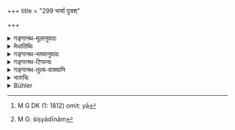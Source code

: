 +++
title = "299 भार्या पुत्रश्"

+++

<details><summary>गङ्गानथ-मूलानुवादः</summary>

The wife, the son, the slave, the servant and the uterine brother shall be beaten with a rope or a split bamboo, when they have committed a fault.—(299)
</details>

<details><summary>मेधातिथिः</summary>

प्राप्ता अपराधं **प्राप्तापराधाः** । **अपराधो** व्यतिक्रमः नीतिभ्रंशः । स यदा तैः कृतो भवति, तदा ताडयितव्याः । 

ताडनम् अपि हिंसेत्य् उक्तम् । सा च "न हिंश्याद् भूतानि" इति प्रतिषिद्धा, अपराधे निमित्ते भार्यादीनां प्रति-प्रसूयते । 

संबन्धि-शब्दाश् चैते ।  
या[^२८२] यस्य **भार्या** यश् च यस्य **दासः** स तेनानुशासनीयः ।  
मार्ग-स्थापनोपाय-विधि-परश् चायम्, न ताडन-विधिर् एव ।  
तेन वाग्दण्डाद्य् अपि कर्तव्यम् ।+++(5)+++ अपराधानुरूपेण कदाचित् ताडनम् । 

**सोदर**-स्थाने कनीयान् पठितव्यः- **भ्राता** **तथानुजः** । स हि ज्येष्ठस्य पुत्रवत् ताडनार्हः । वैमात्रेयो ऽपि चेद् अपितृको गुणवज्-ज्येष्ट-तन्त्रश् च । सो ऽप्य् उन्मार्गगामी ताडनादि-पर्यन्तैर् उपायैर् निवारणीयः । 

**वेणुदलं** वंश-त्वक् । एतद् अप्य् उपलक्षणम्- तथा-विधानां मृदु-पीडा-साधनानां शिफादीनाम्[^२८३] ॥ ८.२९९ ॥


[^२८३]:
     M G: śiṣyādīnām


[^२८२]:
     M G DK (1: 1812) omit: yā
</details>

<details><summary>गङ्गानथ-भाष्यानुवादः</summary>

‘*Prāptāparādhāḥ*,’—those who have fallen upon, committed, a fault.
‘*Fault*’ means *transgression of morality*; when any such has been
committed by them, they should he beaten.

As a matter of fact, beating is a form of *hurt*, and as such is
forbidden by the general law—‘no living beings shall be injured’; but an
exception to this is made in the case of transgressions by the wife and
other persons.

All these are relative terms; hence the meaning is that the wife is to
be chastised by him whose wife she is, the slave is to be chastised by
him who is his master, and so forth.

What is enjoined here is the method of keeping the persons on the right
path, and not actual beating; so that chastisement may be administered
verbally; and in cases where the fault is serious, there may also be
beating.

In the place of ‘*uterine*’ we should read ‘*younger*,’ and the right
reading would thus be ‘*bhrātā tathānujaḥ*’; since it is the younger
brother that may be chastised by his elder brother, like a child. The
half-brother also is under the tutelage of the elder brother, if the
latter is a duly qualified person; hence he also, if he takes to the
wrong path, should be prevented by all the methods, ending with
*beating*,

‘*Split bamboo*’—the bark of the bamboo. This has been mentioned only as
illustrative of the lotus-fibre and other such objects which cause only
slight pain.—(299)
</details>

<details><summary>गङ्गानथ-टिप्पन्यः</summary>

[*Cf*.
4.164.]

This verse is quoted in *Vivādaratnākara* (p. 271), which explains that
the *younger* ‘brother’ is meant;—in *Vīramitrodaya* (Saṃskāra, p.
514);—in *Aparārka* (p. 610, and also p. 817);—in
*Vyavahāra-Bālambhaṭṭī* (pp. 572 and 919);—in *Saṃskāramayūkha* (p.
52);—in *Samskāraratnamālā* (p. 314), which says that the specific
mention of the ‘uterine’ brother indicates that the half-brother shall
not be beaten;—and in *Smṛticandrikā* (Saṃskāra, p. 142), which says
that this beating should be done only when the boy proves intractable to
chiding and other means;—and in *Vivādacintāmaṇi* (Calcutta, p. 76).
</details>

<details><summary>गङ्गानथ-तुल्य-वाक्यानि</summary>

**(verses 8.299-301)  
**

*Gautama* (2.42-44).—‘As a rule, a pupil shall not be punished
corporally,—if no other course is possible, he may be corrected with a
thin rope or a thin cane; if the teacher strikes him with any other
thing, he should be punished by the King.’

*Āpastamba* (1.8.28-29).—‘If the pupil commits faults, the teacher shall
always reprove him;—frightening, fasting, bathing in cold water and
expulsion from the teacher’s presence are the punishments to be
employed, according to the seriousness of the fault, until the pupil
leaves off the mischief.’

*Yama* (Vivādaratnākara, p. 2.).—‘Wife, son, slave, slave-girl and
pupil,—when these commit a fault, they should be chastised with a rope
or with split bamboo; but in the lower, never in the higher, parts of
the body:—if one strikes them otherwise, he should be punished.’

*Nārada* (*Do*.).—‘If the pupil does not obey the teacher, he should be
chastised, without hurting him, either with a thin rope or with split
bamboo; the teacher shall not beat him much, nor in the head or on the
chest. Behaving otherwise than this, the teacher should be punished by
the King.’
</details>

<details><summary>भारुचिः</summary>

दण्डप्रतिषेधर्थो ऽयम् आरम्भः, ताडनासादननियमार्थश् च ॥ ८.२९८ ॥
</details>

<details><summary>Bühler</summary>

299	A wife, a son, a slave, a pupil, and a (younger) brother of the full blood, who have committed faults, may be beaten with a rope or a split bamboo,
</details>
